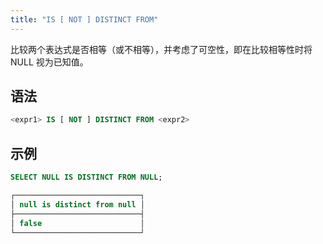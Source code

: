 ```yaml
---
title: "IS [ NOT ] DISTINCT FROM"
---
```


比较两个表达式是否相等（或不相等），并考虑了可空性，即在比较相等性时将 NULL 视为已知值。

## 语法

```sql
<expr1> IS [ NOT ] DISTINCT FROM <expr2>
```

## 示例

```sql
SELECT NULL IS DISTINCT FROM NULL;

┌────────────────────────────┐
│ null is distinct from null │
├────────────────────────────┤
│ false                      │
└────────────────────────────┘
```
